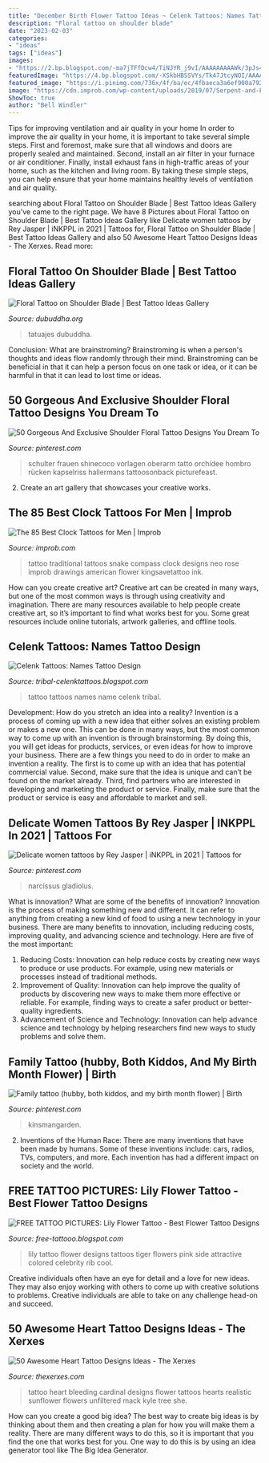 ```yaml
---
title: "December Birth Flower Tattoo Ideas ~ Celenk Tattoos: Names Tattoo Design"
description: "Floral tattoo on shoulder blade"
date: "2023-02-03"
categories:
- "ideas"
tags: ["ideas"]
images:
- "https://2.bp.blogspot.com/-ma7jTFfDcw4/TiNJYR_j9vI/AAAAAAAAAWk/3pJs49kWgFU/s1600/IMG_0141.jpg"
featuredImage: "https://4.bp.blogspot.com/-XSkbHBSSVYs/Tk47JtcyNOI/AAAAAAAAAIg/u2AEl36toPI/s1600/Lily+Flower+Tattoo-pink-lily-tattoo-25892.jpeg"
featured_image: "https://i.pinimg.com/736x/4f/ba/ec/4fbaeca3a6ef900a792e6b291ae6e23f.jpg"
image: "https://cdn.improb.com/wp-content/uploads/2019/07/Serpent-and-Flower-Clock-Piece.jpg"
ShowToc: true
author: "Bell Windler"
---
```



Tips for improving ventilation and air quality in your home
In order to improve the air quality in your home, it is important to take several simple steps. First and foremost, make sure that all windows and doors are properly sealed and maintained. Second, install an air filter in your furnace or air conditioner. Finally, install exhaust fans in high-traffic areas of your home, such as the kitchen and living room. By taking these simple steps, you can help ensure that your home maintains healthy levels of ventilation and air quality.

	

		
searching about Floral Tattoo on Shoulder Blade | Best Tattoo Ideas Gallery you've came to the right page. We have 8 Pictures about Floral Tattoo on Shoulder Blade | Best Tattoo Ideas Gallery like Delicate women tattoos by Rey Jasper | iNKPPL in 2021 | Tattoos for, Floral Tattoo on Shoulder Blade | Best Tattoo Ideas Gallery and also 50 Awesome Heart Tattoo Designs Ideas - The Xerxes. Read more:
		
    
## Floral Tattoo On Shoulder Blade | Best Tattoo Ideas Gallery

<img loading=lazy src="https://www.dubuddha.org/wp-content/uploads/2017/08/Floral-Tattoo-on-Shoulder-Blade-by-Emma-Kerr-728x728.jpg" onerror="this.onerror=null;this.src='https://tse1.mm.bing.net/th?id=OIP.XjlU_-cuKA8TxWUOv4abowHaHa&amp;pid=15.1';" alt="Floral Tattoo on Shoulder Blade | Best Tattoo Ideas Gallery">

_Source: dubuddha.org_

>tatuajes dubuddha. 

	

Conclusion:
What are brainstroming? Brainstroming is when a person's thoughts and ideas flow randomly through their mind. Brainstroming can be beneficial in that it can help a person focus on one task or idea, or it can be harmful in that it can lead to lost time or ideas.

    
## 50 Gorgeous And Exclusive Shoulder Floral Tattoo Designs You Dream To

<img loading=lazy src="https://i.pinimg.com/736x/4f/ba/ec/4fbaeca3a6ef900a792e6b291ae6e23f.jpg" onerror="this.onerror=null;this.src='https://tse1.mm.bing.net/th?id=OIP.n43HTi7hGl8qKtEwaZ3s2gHaJP&amp;pid=15.1';" alt="50 Gorgeous And Exclusive Shoulder Floral Tattoo Designs You Dream To">

_Source: pinterest.com_

>schulter frauen shinecoco vorlagen oberarm tatto orchidee hombro rücken kapselriss hallermans tattoosonback picturefeast. 

	

2. Create an art gallery that showcases your creative works.

    
## The 85 Best Clock Tattoos For Men | Improb

<img loading=lazy src="https://cdn.improb.com/wp-content/uploads/2019/07/Serpent-and-Flower-Clock-Piece.jpg" onerror="this.onerror=null;this.src='https://tse4.mm.bing.net/th?id=OIP.vXhPrS8tNXVufe8oLHLf2gHaJ4&amp;pid=15.1';" alt="The 85 Best Clock Tattoos for Men | Improb">

_Source: improb.com_

>tattoo traditional tattoos snake compass clock designs neo rose improb drawings american flower kingsavetattoo ink. 

	

How can you create creative art?
Creative art can be created in many ways, but one of the most common ways is through using creativity and imagination. There are many resources available to help people create creative art, so it’s important to find what works best for you. Some great resources include online tutorials, artwork galleries, and offline tools.

    
## Celenk Tattoos: Names Tattoo Design

<img loading=lazy src="https://2.bp.blogspot.com/-ma7jTFfDcw4/TiNJYR_j9vI/AAAAAAAAAWk/3pJs49kWgFU/s1600/IMG_0141.jpg" onerror="this.onerror=null;this.src='https://tse1.mm.bing.net/th?id=OIP.OlWDsQ4myCLK7lXct7PvQQHaJ4&amp;pid=15.1';" alt="Celenk Tattoos: Names Tattoo Design">

_Source: tribal-celenktattoos.blogspot.com_

>tattoo tattoos names name celenk tribal. 

	

Development: How do you stretch an idea into a reality?
Invention is a process of coming up with a new idea that either solves an existing problem or makes a new one. This can be done in many ways, but the most common way to come up with an invention is through brainstorming. By doing this, you will get ideas for products, services, or even ideas for how to improve your business.
There are a few things you need to do in order to make an invention a reality. The first is to come up with an idea that has potential commercial value. Second, make sure that the idea is unique and can’t be found on the market already. Third, find partners who are interested in developing and marketing the product or service. Finally, make sure that the product or service is easy and affordable to market and sell.

    
## Delicate Women Tattoos By Rey Jasper | INKPPL In 2021 | Tattoos For

<img loading=lazy src="https://i.pinimg.com/736x/6a/e6/3d/6ae63d723aeaf303a4977c70df8449ad.jpg" onerror="this.onerror=null;this.src='https://tse4.mm.bing.net/th?id=OIP.DRXI2ITTn1wkXT8rItO05wHaJQ&amp;pid=15.1';" alt="Delicate women tattoos by Rey Jasper | iNKPPL in 2021 | Tattoos for">

_Source: pinterest.com_

>narcissus gladiolus. 

	

What is innovation? What are some of the benefits of innovation?
Innovation is the process of making something new and different. It can refer to anything from creating a new kind of food to using a new technology in your business. There are many benefits to innovation, including reducing costs, improving quality, and advancing science and technology. Here are five of the most important: 
1. Reducing Costs: Innovation can help reduce costs by creating new ways to produce or use products. For example, using new materials or processes instead of traditional methods.
2. Improvement of Quality: Innovation can help improve the quality of products by discovering new ways to make them more effective or reliable. For example, finding ways to create a safer product or better-quality ingredients.
3. Advancement of Science and Technology: Innovation can help advance science and technology by helping researchers find new ways to study problems and solve them.

    
## Family Tattoo (hubby, Both Kiddos, And My Birth Month Flower) | Birth

<img loading=lazy src="https://i.pinimg.com/736x/65/d9/55/65d955c4c98eb908315cef3ba1f4202f.jpg" onerror="this.onerror=null;this.src='https://tse1.mm.bing.net/th?id=OIP.I_0H470R4QtxHMvcDuEDJAHaJ6&amp;pid=15.1';" alt="Family tattoo (hubby, both kiddos, and my birth month flower) | Birth">

_Source: pinterest.com_

>kinsmangarden. 

	

2. Inventions of the Human Race:
There are many inventions that have been made by humans. Some of these inventions include: cars, radios, TVs, computers, and more. Each invention has had a different impact on society and the world.

    
## FREE TATTOO PICTURES: Lily Flower Tattoo - Best Flower Tattoo Designs

<img loading=lazy src="https://4.bp.blogspot.com/-XSkbHBSSVYs/Tk47JtcyNOI/AAAAAAAAAIg/u2AEl36toPI/s1600/Lily+Flower+Tattoo-pink-lily-tattoo-25892.jpeg" onerror="this.onerror=null;this.src='https://tse2.mm.bing.net/th?id=OIP.0ZQMqjnpdziw9lUAdHh0SAHaJ4&amp;pid=15.1';" alt="FREE TATTOO PICTURES: Lily Flower Tattoo - Best Flower Tattoo Designs">

_Source: free-tattooo.blogspot.com_

>lily tattoo flower designs tattoos tiger flowers pink side attractive colored celebrity rib cool. 

	

Creative individuals often have an eye for detail and a love for new ideas. They may also enjoy working with others to come up with creative solutions to problems. Creative individuals are able to take on any challenge head-on and succeed.

    
## 50 Awesome Heart Tattoo Designs Ideas - The Xerxes

<img loading=lazy src="http://thexerxes.com/wp-content/uploads/2015/12/Heart-Tattoo-Ideas-39.jpg" onerror="this.onerror=null;this.src='https://tse1.mm.bing.net/th?id=OIP.4WjAZ7KVjzO6aJ92IjFVogHaLH&amp;pid=15.1';" alt="50 Awesome Heart Tattoo Designs Ideas - The Xerxes">

_Source: thexerxes.com_

>tattoo heart bleeding cardinal designs flower tattoos hearts realistic sunflower flowers unfiltered mack kyle tree she. 

	

How can you create a good big idea?
The best way to create big ideas is by thinking about them and then creating a plan for how you will make them a reality. There are many different ways to do this, so it is important that you find the one that works best for you. One way to do this is by using an idea generator tool like The Big Idea Generator.

